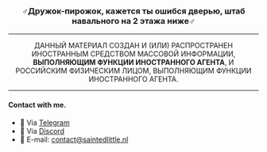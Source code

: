 <h3 align="center">♂Дружок-пирожок, кажется ты ошибся дверью, штаб навального на 2 этажа ниже♂ </h2>
<hr>
<p align="center">ДАННЫЙ МАТЕРИАЛ СОЗДАН И (ИЛИ) РАСПРОСТРАНЕН ИНОСТРАННЫМ СРЕДСТВОМ МАССОВОЙ ИНФОРМАЦИИ, <b>ВЫПОЛНЯЮЩИМ ФУНКЦИИ ИНОСТРАННОГО АГЕНТА</b>, И РОССИЙСКИМ ФИЗИЧЕСКИМ ЛИЦОМ, ВЫПОЛНЯЮЩИМ ФУНКЦИИ ИНОСТРАННОГО АГЕНТА.</p>
<hr>
<h4> Contact with me.</h4>
<ul>
  <li>🍚 Via <a href="https://t.me/+Att_7KvIeoYxYmFi">Telegram</a></li>
  <li>📱 Via <a href="https://discord.gg/qPJAC97F8Y">Discord</a></li>
  <li>📧 E-mail: <a href="a.saintedlittle@gmail.com">contact@saintedlittle.nl</a></li>  
</ul>
